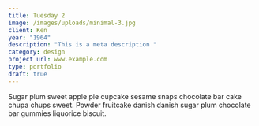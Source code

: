 ```yaml
---
title: Tuesday 2
image: /images/uploads/minimal-3.jpg
client: Ken
year: "1964"
description: "This is a meta description "
category: design
project url: www.example.com
type: portfolio
draft: true
---
```

Sugar plum sweet apple pie cupcake sesame snaps chocolate bar cake chupa chups sweet. Powder fruitcake danish danish sugar plum chocolate bar gummies liquorice biscuit.
